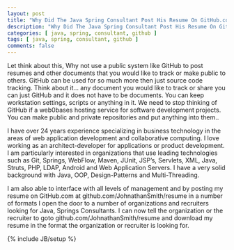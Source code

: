```yaml
---
layout: post
title: "Why Did The Java Spring Consultant Post His Resume On GitHub.com"
description: "Why Did The Java Spring Consultant Post His Resume On GitHub.com"
categories: [ java, spring, consultant, github ]
tags: [ java, spring, consultant, github ]
comments: false
---
```


Let think about this, Why not use a public system like GitHub to post resumes and other documents that you would like to track or make public to others. GitHub can be used for so much more then just source code tracking. Think about it… any document you would like to track or share you can just GitHub and it does not have to be documents. You can keep workstation settings, scripts or anything in it. We need to stop thinking of GitHub if a web0bases hosting service for software development projects. You can make public and private repositories and put anything into them..

I have over 24 years experience specializing in business technology in the areas of web application development and collaborative computing. I love working as an architect-developer for applications or product development. I am particularly interested in organizations that use leading technologies such as Git, Springs, WebFlow, Maven, JUnit, JSP’s, Servlets, XML, Java, Struts, PHP, LDAP, Android and Web Application Servers. I have a very solid background with Java, OOP, Design-Patterns and Multi-Threading.

I am also able to interface with all levels of management and by posting my resume on GitHub.com at github.com/JohnathanSmith/resume in a number of formats I open the door to a number of organizations and recruiters looking for Java, Springs Consultants. I can now tell the organization or the recruiter to goto github.com/JohnathanSmith/resume and download my resume in the format the organization or recruiter is looking for.

{% include JB/setup %}
